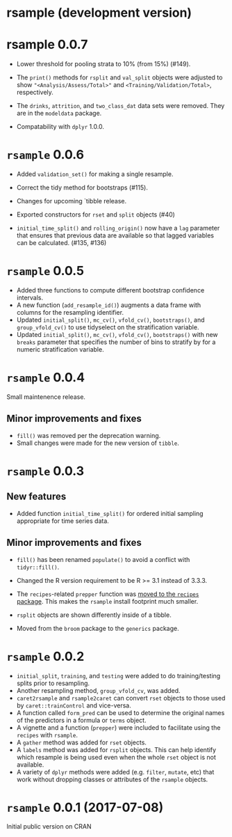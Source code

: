 # rsample (development version)

# rsample 0.0.7

* Lower threshold for pooling strata to 10% (from 15%) (#149).

* The `print()` methods for `rsplit` and `val_split` objects were adjusted to show `"<Analysis/Assess/Total>"` and `<Training/Validation/Total>`, respectively. 

* The `drinks`, `attrition`, and `two_class_dat` data sets were removed. They are in the `modeldata` package. 

* Compatability with `dplyr` 1.0.0.

# `rsample` 0.0.6

* Added `validation_set()` for making a single resample.

* Correct the tidy method for bootstraps (#115).

* Changes for upcoming `tibble release. 

* Exported constructors for `rset` and `split` objects (#40)

* `initial_time_split()` and `rolling_origin()` now have a `lag` parameter that ensures that previous data are available so that lagged variables can be calculated. (#135, #136)

# `rsample` 0.0.5

* Added three functions to compute different bootstrap confidence intervals. 
* A new function (`add_resample_id()`) augments a data frame with columns for the resampling identifier. 
* Updated `initial_split()`, `mc_cv()`, `vfold_cv()`, `bootstraps()`, and `group_vfold_cv()` to use tidyselect on the stratification variable.
* Updated `initial_split()`, `mc_cv()`, `vfold_cv()`, `bootstraps()` with new `breaks` parameter that specifies the number of bins to stratify by for a numeric stratification variable.


# `rsample` 0.0.4

Small maintenence release. 

## Minor improvements and fixes

 * `fill()` was removed per the deprecation warning. 
 * Small changes were made for the new version of `tibble`. 

# `rsample` 0.0.3

## New features

* Added function `initial_time_split()` for ordered initial sampling appropriate for time series data.

## Minor improvements and fixes

* `fill()` has been renamed `populate()` to avoid a conflict with `tidyr::fill()`.

* Changed the R version requirement to be R >= 3.1 instead of 3.3.3. 

* The `recipes`-related `prepper` function was [moved to the `recipes` package](https://github.com/tidymodels/rsample/issues/48). This makes the `rsample` install footprint much smaller.

* `rsplit` objects are shown differently inside of a tibble.

* Moved from the `broom` package to the `generics` package.


# `rsample` 0.0.2

* `initial_split`, `training`, and `testing` were added to do training/testing splits prior to resampling. 
* Another resampling method, `group_vfold_cv`, was added. 
* `caret2rsample` and `rsample2caret` can convert `rset` objects to those used by `caret::trainControl` and vice-versa. 
* A function called `form_pred` can be used to determine the original names of the predictors in a formula or `terms` object. 
* A vignette and a function (`prepper`) were included to facilitate using the `recipes` with `rsample`.
* A `gather` method was added for `rset` objects.
* A `labels` method was added for `rsplit` objects. This can help identify which resample is being used even when the whole `rset` object is not available. 
* A variety of `dplyr` methods were added (e.g. `filter`, `mutate`, etc) that work without dropping classes or attributes of the `rsample` objects. 

# `rsample` 0.0.1 (2017-07-08)

Initial public version on CRAN

